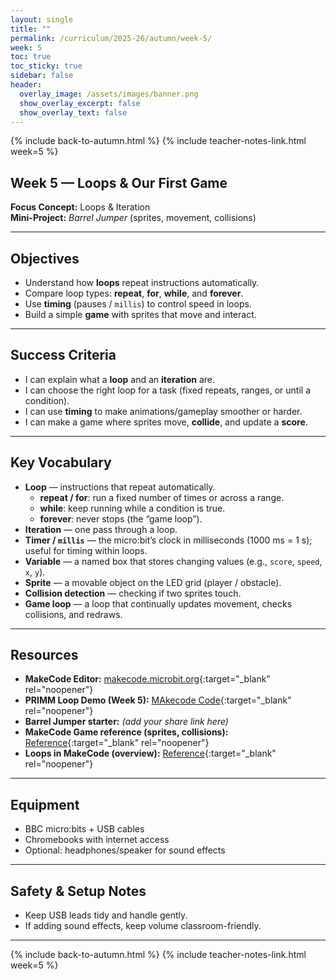 ```yaml
---
layout: single
title: ""
permalink: /curriculum/2025-26/autumn/week-5/
week: 5
toc: true
toc_sticky: true
sidebar: false
header:
  overlay_image: /assets/images/banner.png
  show_overlay_excerpt: false
  show_overlay_text: false
---
```


{% include back-to-autumn.html %}
{% include teacher-notes-link.html week=5 %}

## Week 5 — Loops & Our First Game

**Focus Concept:** Loops & Iteration  
**Mini-Project:** *Barrel Jumper* (sprites, movement, collisions)

---

## Objectives
- Understand how **loops** repeat instructions automatically.
- Compare loop types: **repeat**, **for**, **while**, and **forever**.
- Use **timing** (pauses / `millis`) to control speed in loops.
- Build a simple **game** with sprites that move and interact.

---

## Success Criteria
- I can explain what a **loop** and an **iteration** are.
- I can choose the right loop for a task (fixed repeats, ranges, or until a condition).
- I can use **timing** to make animations/gameplay smoother or harder.
- I can make a game where sprites move, **collide**, and update a **score**.

---

## Key Vocabulary
- **Loop** — instructions that repeat automatically.  
  - **repeat / for**: run a fixed number of times or across a range.  
  - **while**: keep running while a condition is true.  
  - **forever**: never stops (the “game loop”).
- **Iteration** — one pass through a loop.
- **Timer / `millis`** — the micro:bit’s clock in milliseconds (1000 ms = 1 s); useful for timing within loops.
- **Variable** — a named box that stores changing values (e.g., `score`, `speed`, `x`, `y`).
- **Sprite** — a movable object on the LED grid (player / obstacle).
- **Collision detection** — checking if two sprites touch.
- **Game loop** — a loop that continually updates movement, checks collisions, and redraws.

---

## Resources
- **MakeCode Editor:** [makecode.microbit.org](https://makecode.microbit.org){:target="_blank" rel="noopener"}
- **PRIMM Loop Demo (Week 5):** [MAkecode Code](https://makecode.microbit.org/S62181-98265-95104-79112){:target="_blank" rel="noopener"}  
- **Barrel Jumper starter:** *(add your share link here)*  
- **MakeCode Game reference (sprites, collisions):** [Reference](https://makecode.microbit.org/reference/game){:target="_blank" rel="noopener"}
- **Loops in MakeCode (overview):** [Reference](https://makecode.microbit.org/blocks/loops){:target="_blank" rel="noopener"}

---

## Equipment
- BBC micro:bits + USB cables  
- Chromebooks with internet access  
- Optional: headphones/speaker for sound effects

---

## Safety & Setup Notes
- Keep USB leads tidy and handle gently.
- If adding sound effects, keep volume classroom-friendly.

---

{% include back-to-autumn.html %}
{% include teacher-notes-link.html week=5 %}

